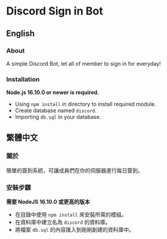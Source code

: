 # Discord Sign in Bot
## English
### About
A simple Discord Bot, let all of member to sign in for everyday!

### Installation

**Node.js 16.10.0 or newer is required.**   

* Using `npm install` in directory to install required module.
* Create database named `discord`.
* Importing `db.sql` in your database.

## 繁體中文
### 關於
簡單的簽到系統，可讓成員們在你的伺服器進行每日簽到。

### 安裝步驟

**需要 NodeJS 16.10.0 或更高的版本**  

* 在目錄中使用 `npm install` 來安裝所需的模組。
* 在資料庫中建立名為 `discord` 的資料庫。
* 將檔案 `db.sql` 的內容匯入到剛剛創建的資料庫中。

